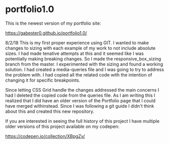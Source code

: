 # portfolio1.0
This is the newest version of my portfolio site:

 https://gabester0.github.io/portfolio1.0/

8/2/18
This is my first proper experience using GIT.  I wanted to make changes to sizing with each example of my work to not include absolute sizes.
I had made tenative attempts at this and it seemed like I was potentially making breaking changes.  So I made the responsive_box_sizing 
branch from the master.  I experimented with the sizing and found a working solution.  I had created a media-queries file and I was going 
to try to address the problem with.   I had copied all the related code with the intention of changing it for specific breakpoints.  

Since letting CSS Grid handle the changes addressed the main concerns I had I deleted the copied code from the queries file.  As I am writing
this I realized that I did have an older version of the Portfolio page that I could have merged withinstead.  Since I was following a git 
guide I didn't think about this and created this new repository.  

If you are interested in seeing the full history of this project I have multiple older versions of this project available on my codepen:

https://codepen.io/collection/XBpgZy/
